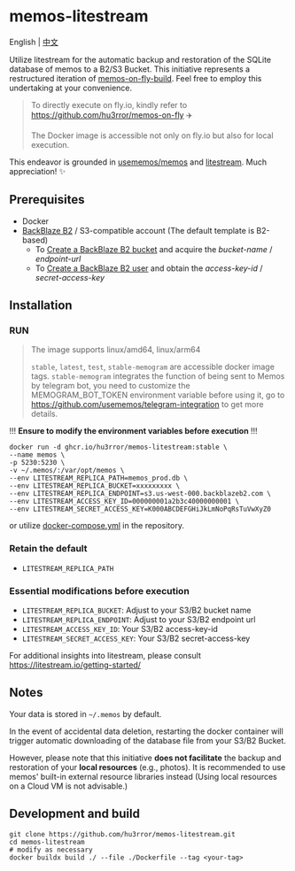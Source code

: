 # memos-litestream

English | [中文](README_zh-CN.md)

Utilize litestream for the automatic backup and restoration of the SQLite database of memos to a B2/S3 Bucket. This initiative represents a restructured iteration of [memos-on-fly-build](https://github.com/hu3rror/memos-on-fly-build). Feel free to employ this undertaking at your convenience.

> To directly execute on fly.io, kindly refer to https://github.com/hu3rror/memos-on-fly ✈️
>
> The Docker image is accessible not only on fly.io but also for local execution.

This endeavor is grounded in [usememos/memos](https://github.com/usememos/memos) and [litestream](https://github.com/benbjohnson/litestream). Much appreciation! ✨

## Prerequisites

- Docker
- [BackBlaze B2](https://www.backblaze.com/) / S3-compatible account (The default template is B2-based)
  - To [Create a BackBlaze B2 bucket](https://litestream.io/guides/backblaze/#create-a-bucket) and acquire the _bucket-name_ / _endpoint-url_
  - To [Create a BackBlaze B2 user](https://litestream.io/guides/backblaze/#create-a-user) and obtain the _access-key-id_ / _secret-access-key_

## Installation

### RUN

> The image supports linux/amd64, linux/arm64
>
> `stable`, `latest`, `test`, `stable-memogram` are accessible docker image tags. `stable-memogram` integrates the function of being sent to Memos by telegram bot, you need to customize the MEMOGRAM_BOT_TOKEN environment variable before using it, go to https://github.com/usememos/telegram-integration to get more details.

!!! **Ensure to modify the environment variables before execution** !!!

```shell
docker run -d ghcr.io/hu3rror/memos-litestream:stable \
--name memos \
-p 5230:5230 \
-v ~/.memos/:/var/opt/memos \
--env LITESTREAM_REPLICA_PATH=memos_prod.db \
--env LITESTREAM_REPLICA_BUCKET=xxxxxxxxx \
--env LITESTREAM_REPLICA_ENDPOINT=s3.us-west-000.backblazeb2.com \
--env LITESTREAM_ACCESS_KEY_ID=000000001a2b3c40000000001 \
--env LITESTREAM_SECRET_ACCESS_KEY=K000ABCDEFGHiJkLmNoPqRsTuVwXyZ0
```

or utilize [docker-compose.yml](./docker-compose.yml) in the repository.

### Retain the default

- `LITESTREAM_REPLICA_PATH`

### Essential modifications before execution

- `LITESTREAM_REPLICA_BUCKET`: Adjust to your S3/B2 bucket name
- `LITESTREAM_REPLICA_ENDPOINT`: Adjust to your S3/B2 endpoint url
- `LITESTREAM_ACCESS_KEY_ID`: Your S3/B2 access-key-id
- `LITESTREAM_SECRET_ACCESS_KEY`: Your S3/B2 secret-access-key

For additional insights into litestream, please consult https://litestream.io/getting-started/

## Notes

Your data is stored in `~/.memos` by default.

In the event of accidental data deletion, restarting the docker container will trigger automatic downloading of the database file from your S3/B2 Bucket.

However, please note that this initiative **does not facilitate** the backup and restoration of your **local resources** (e.g., photos). It is recommended to use memos' built-in external resource libraries instead (Using local resources on a Cloud VM is not advisable.)

## Development and build

```shell
git clone https://github.com/hu3rror/memos-litestream.git
cd memos-litestream
# modify as necessary
docker buildx build ./ --file ./Dockerfile --tag <your-tag>
```
